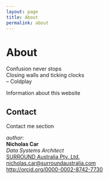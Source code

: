 ```yaml
---
layout: page
title: About
permalink: about
---
```

# About
<p class="quote">
    Confusion never stops<br />
    Closing walls and ticking clocks<br />
    <span style="font-style:normal;">&ndash; Coldplay</span>
</p>

Information about this website


## Contact
Contact me section


*author*:  
**Nicholas Car**  
*Data Systems Architect*  
[SURROUND Australia Pty. Ltd.](https://surroundaustralia.com)  
<nicholas.car@surroundaustralia.com>  
<http://orcid.org/0000-0002-8742-7730>  

